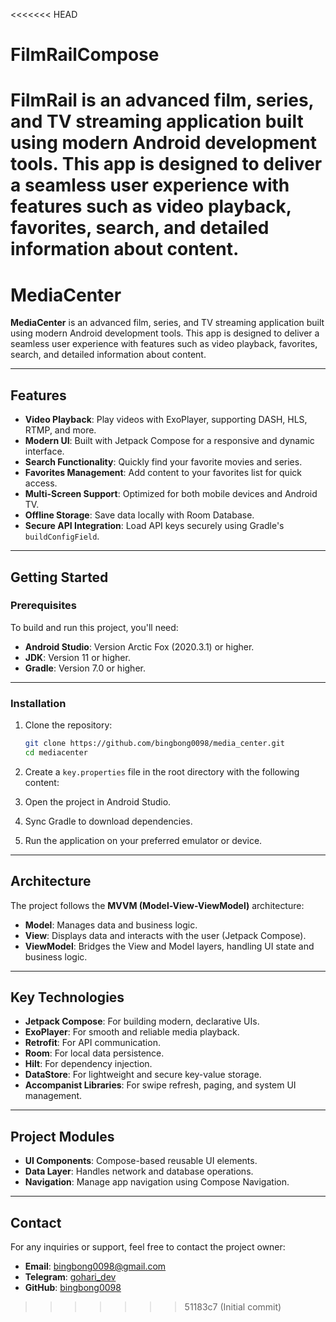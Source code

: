 <<<<<<< HEAD
# FilmRailCompose
FilmRail is an advanced film, series, and TV streaming application built using modern Android development tools. This app is designed to deliver a seamless user experience with features such as video playback, favorites, search, and detailed information about content.
=======
# MediaCenter

**MediaCenter** is an advanced film, series, and TV streaming application built using modern Android development tools. This app is designed to deliver a seamless user experience with features such as video playback, favorites, search, and detailed information about content.

---

## Features

- **Video Playback**: Play videos with ExoPlayer, supporting DASH, HLS, RTMP, and more.
- **Modern UI**: Built with Jetpack Compose for a responsive and dynamic interface.
- **Search Functionality**: Quickly find your favorite movies and series.
- **Favorites Management**: Add content to your favorites list for quick access.
- **Multi-Screen Support**: Optimized for both mobile devices and Android TV.
- **Offline Storage**: Save data locally with Room Database.
- **Secure API Integration**: Load API keys securely using Gradle's `buildConfigField`.

---

## Getting Started

### Prerequisites

To build and run this project, you'll need:

- **Android Studio**: Version Arctic Fox (2020.3.1) or higher.
- **JDK**: Version 11 or higher.
- **Gradle**: Version 7.0 or higher.

---

### Installation

1. Clone the repository:

    ```bash
    git clone https://github.com/bingbong0098/media_center.git
    cd mediacenter
    ```

2. Create a `key.properties` file in the root directory with the following content:

3. Open the project in Android Studio.

4. Sync Gradle to download dependencies.

5. Run the application on your preferred emulator or device.

---

## Architecture

The project follows the **MVVM (Model-View-ViewModel)** architecture:

- **Model**: Manages data and business logic.
- **View**: Displays data and interacts with the user (Jetpack Compose).
- **ViewModel**: Bridges the View and Model layers, handling UI state and business logic.

---

## Key Technologies

- **Jetpack Compose**: For building modern, declarative UIs.
- **ExoPlayer**: For smooth and reliable media playback.
- **Retrofit**: For API communication.
- **Room**: For local data persistence.
- **Hilt**: For dependency injection.
- **DataStore**: For lightweight and secure key-value storage.
- **Accompanist Libraries**: For swipe refresh, paging, and system UI management.

---

## Project Modules

- **UI Components**: Compose-based reusable UI elements.
- **Data Layer**: Handles network and database operations.
- **Navigation**: Manage app navigation using Compose Navigation.

---

## Contact

For any inquiries or support, feel free to contact the project owner:

- **Email**: bingbong0098@gmail.com
- **Telegram**: [gohari_dev](https://t.me/gohari_dev)
- **GitHub**: [bingbong0098](https://github.com/bingbong0098)
>>>>>>> 51183c7 (Initial commit)

